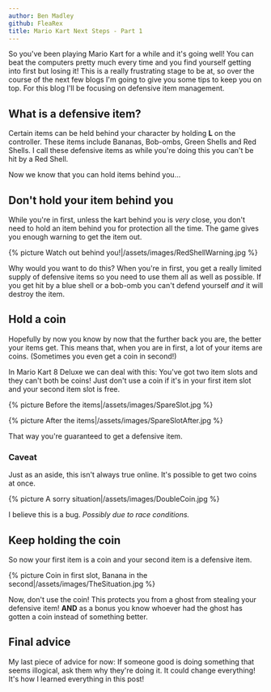 ```yaml
---
author: Ben Madley
github: FleaRex
title: Mario Kart Next Steps - Part 1
---
```


So you've been playing Mario Kart for a while and it's going well! You can beat the computers pretty much every time and you find yourself getting into first but losing it! This is a really frustrating stage to be at, so over the course of the next few blogs I'm going to give you some tips to keep you on top. For this blog I'll be focusing on defensive item management.

## What is a defensive item?

Certain items can be held behind your character by holding **L** on the controller. These items include Bananas, Bob-ombs, Green Shells and Red Shells. I call these defensive items as while you're doing this you can't be hit by a Red Shell.

Now we know that you can hold items behind you...

## Don't hold your item behind you

While you're in first, unless the kart behind you is _very_ close, you don't need to hold an item behind you for protection all the time. The game gives you enough warning to get the item out.

{% picture Watch out behind you!|/assets/images/RedShellWarning.jpg %}

Why would you want to do this? When you're in first, you get a really limited supply of defensive items so you need to use them all as well as possible. If you get hit by a blue shell or a bob-omb you can't defend yourself _and_ it will destroy the item.

## Hold a coin

Hopefully by now you know by now that the further back you are, the better your items get. This means that, when you are in first, a lot of your items are coins. (Sometimes you even get a coin in second!)

In Mario Kart 8 Deluxe we can deal with this: You've got two item slots and they can't both be coins! Just don't use a coin if it's in your first item slot and your second item slot is free.

{% picture Before the items|/assets/images/SpareSlot.jpg %}

{% picture After the items|/assets/images/SpareSlotAfter.jpg %}

That way you're guaranteed to get a defensive item.

### Caveat

Just as an aside, this isn't always true online. It's possible to get two coins at once.

{% picture A sorry situation|/assets/images/DoubleCoin.jpg %}

I believe this is a bug. _Possibly due to race conditions._

## Keep holding the coin

So now your first item is a coin and your second item is a defensive item.

{% picture Coin in first slot, Banana in the second|/assets/images/TheSituation.jpg %}

Now, don't use the coin! This protects you from a ghost from stealing your defensive item! **AND** as a bonus you know whoever had the ghost has gotten a coin instead of something better.

## Final advice

My last piece of advice for now: If someone good is doing something that seems illogical, ask them why they're doing it. It could change everything! It's how I learned everything in this post!

